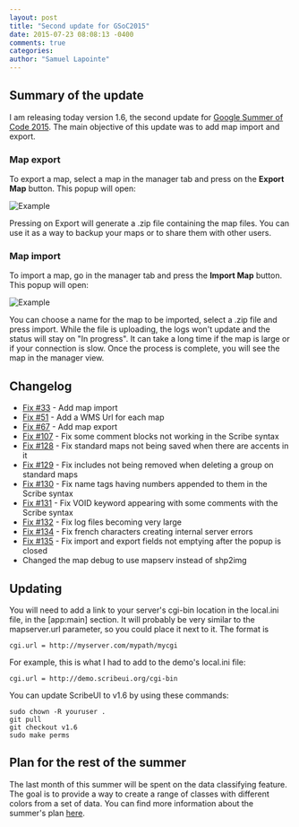 ```yaml
---
layout: post
title: "Second update for GSoC2015"
date: 2015-07-23 08:08:13 -0400
comments: true
categories:
author: "Samuel Lapointe"
---
```


## Summary of the update

I am releasing today version 1.6, the second update for [Google Summer of Code 2015](https://www.google-melange.com/gsoc/homepage/google/gsoc2015). The main objective of this update was to add map import and export.

### Map export
To export a map, select a map in the manager tab and press on the **Export Map** button. This popup will open:

![Example](https://cloud.githubusercontent.com/assets/2997638/8852231/e7ca5b9a-3121-11e5-859c-dbebbf1c99e7.png)

Pressing on Export will generate a .zip file containing the map files. You can use it as a way to backup your maps or to share them with other users.

### Map import

To import a map, go in the manager tab and press the **Import Map** button. This popup will open:

![Example](https://cloud.githubusercontent.com/assets/2997638/8851763/79f4dd7c-311f-11e5-9b14-8ae38ce59eb8.png)

You can choose a name for the map to be imported, select a .zip file and press import. While the file is uploading, the logs won't update and the status will stay on "In progress". It can take a long time if the map is large or if your connection is slow. Once the process is complete, you will see the map in the manager view.


## Changelog

* [Fix #33](https://github.com/mapgears/scribeui/issues/33) - Add map import
* [Fix #51](https://github.com/mapgears/scribeui/issues/51) - Add a WMS Url for each map
* [Fix #67](https://github.com/mapgears/scribeui/issues/67) - Add map export
* [Fix #107](https://github.com/mapgears/scribeui/issues/107) - Fix some comment blocks not working in the Scribe syntax
* [Fix #128](https://github.com/mapgears/scribeui/issues/128) - Fix standard maps not being saved when there are accents in it
* [Fix #129](https://github.com/mapgears/scribeui/issues/129) - Fix includes not being removed when deleting a group on standard maps
* [Fix #130](https://github.com/mapgears/scribeui/issues/130) - Fix name tags having numbers appended to them in the Scribe syntax
* [Fix #131](https://github.com/mapgears/scribeui/issues/131) - Fix VOID keyword appearing with some comments with the Scribe syntax
* [Fix #132](https://github.com/mapgears/scribeui/issues/132) - Fix log files becoming very large
* [Fix #134](https://github.com/mapgears/scribeui/issues/134) - Fix french characters creating internal server errors
* [Fix #135](https://github.com/mapgears/scribeui/issues/135) - Fix import and export fields not emptying after the popup is closed
* Changed the map debug to use mapserv instead of shp2img

## Updating

You will need to add a link to your server's cgi-bin location in the local.ini file, in the [app:main] section. It will probably be very similar to the mapserver.url parameter, so you could place it next to it. The format is

    cgi.url = http://myserver.com/mypath/mycgi

For example, this is what I had to add to the demo's local.ini file:

    cgi.url = http://demo.scribeui.org/cgi-bin

You can update ScribeUI to v1.6 by using these commands:

    sudo chown -R youruser .
    git pull
    git checkout v1.6
    sudo make perms

## Plan for the rest of the summer

The last month of this summer will be spent on the data classifying feature. The goal is to provide a way to create a range of classes with different colors from a set of data. You can find more information about the summer's plan [here](http://blog.scribeui.org/blog/2015/05/26/scribeui-on-gsoc-2015/).
